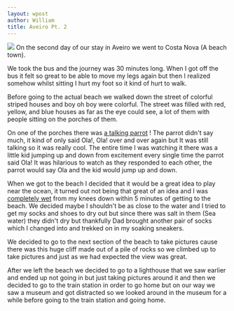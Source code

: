 ```yaml
---
layout: wpost
author: William
title: Aveiro Pt. 2
---
```


![](https://1.bp.blogspot.com/-nrDbP43_d_Q/XazZJJJ5fMI/AAAAAAAAFxA/uDizoZAV8FwbOXEyAd0InBZHwGcVWfCvACKgBGAsYHg/s1600/IMG_20191020_123637.jpg)
On the second day of our stay in Aveiro we went to Costa Nova (A beach town). 

We took the bus and the journey was 30 minutes long. When I got off the bus it felt so great to be able to move my legs again but then I realized somehow whilst sitting I hurt my foot so it kind of hurt to walk. 

Before going to the actual beach we walked down the street of colorful striped houses and boy oh boy were colorful. The street was filled with red, yellow, and blue houses as far as the eye could see, a lot of them with people sitting on the porches of them. 

On one of the porches there was [a talking parrot](https://1.bp.blogspot.com/-hpHSQx5v9_8/Xazc5xMToHI/AAAAAAAAFxU/ZGiJPEZvklUaLG9ufNQIdZOGkOqJBO-qgCKgBGAsYHg/s1600/VID_20191020_142821.mp4) ! The parrot didn't say much, it kind of only said Ola!, Ola! over and over again but It was still talking so it was really cool. The entire time I was watching it there was a little kid jumping up and down from excitement every single time the parrot said Ola! It was hilarious to watch as they responded to each other, the parrot would say Ola and the kid would jump up and down. 

When we got to the beach I decided that it would be a great idea to play near the ocean, it turned out not being that great of an idea and I was [completely wet](https://1.bp.blogspot.com/-iPrbbpfejBY/XaziPHdCfuI/AAAAAAAAFx4/xw2Q6W-Hzzo1jnPQOWJ33WoGASYv1iYPQCEwYBhgL/s1600/1571611107510.mp4) from my knees down within 5 minutes of getting to the beach. We decided maybe I shouldn't be as close to the water and I tried to get my socks and shoes to dry out but since there was salt in them (Sea water) they didn't dry but thankfully Dad brought another pair of socks which I changed into and trekked on in my soaking sneakers. 

We decided to go to the next section of the beach to take pictures cause there was this huge cliff made out of a pile of rocks so we climbed up to take pictures and just as we had expected the view was great. 

After we left the beach we decided to go to a lighthouse that we saw earlier and ended up not going in but just taking pictures around it and then we decided to go to the train station in order to go home but on our way we saw a museum and got distracted so we looked around in the museum for a while before going to the train station and going home.
